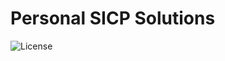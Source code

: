 # Personal SICP Solutions
![License](https://img.shields.io/badge/license-MIT%20License-blue.svg)


